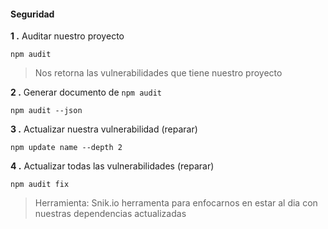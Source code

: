 #### Seguridad

**1 .** Auditar nuestro proyecto
```
npm audit
```
> Nos retorna las vulnerabilidades que tiene nuestro proyecto

**2 .** Generar documento de `npm audit`
```
npm audit --json
```

**3 .** Actualizar nuestra vulnerabilidad (reparar)
```
npm update name --depth 2
```

**4 .** Actualizar todas las vulnerabilidades (reparar)
```
npm audit fix
```

> Herramienta: Snik.io herramenta para enfocarnos en estar al dia con nuestras dependencias actualizadas